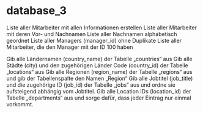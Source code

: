 # database_3

Liste aller Mitarbeiter mit allen Informationen erstellen
Liste aller Mitarbeiter mit deren Vor- und Nachnamen
Liste aller Nachnamen alphabetisch geordnet
Liste aller Managers (manager_id) ohne Duplikate
Liste aller Mitarbeiter, die den Manager mit der ID 100 haben

Gib alle Ländernamen (country_name) der Tabelle „countries“ aus
Gib alle Städte (city) und den zugehörigen Länder Code (country_id) der Tabelle „locations“ aus
Gib alle Regionen (region_name) der Tabelle „regions“ aus und gib der Tabellenspalte den Namen „Region“
Gib alle Jobtitel (job_title) und die zugehörige ID (job_id) der Tabelle „jobs“ aus und ordne sie aufsteigend abhängig vom Jobtitel.
Gib alle Location IDs (location_id) der Tabelle „departments“ aus und sorge dafür, dass jeder Eintrag nur einmal vorkommt. 

